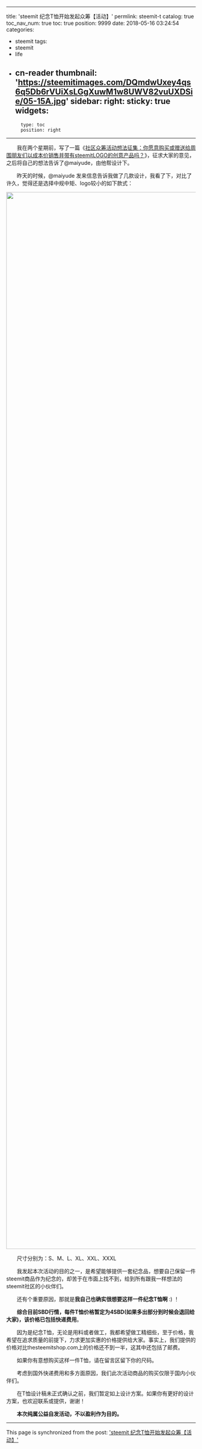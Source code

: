 
---
title: 'steemit 纪念T恤开始发起众筹【活动】'
permlink: steemit-t
catalog: true
toc_nav_num: true
toc: true
position: 9999
date: 2018-05-16 03:24:54
categories:
- steemit
tags:
- steemit
- life
- cn-reader
thumbnail: 'https://steemitimages.com/DQmdwUxey4qs6q5Db6rVUiXsLGgXuwM1w8UWV82vuUXDSie/05-15A.jpg'
sidebar:
    right:
        sticky: true
widgets:
    -
        type: toc
        position: right
---


<html>
<p>　　我在两个星期前，写了一篇《<a href="https://steemit.com/steemit/@rivalhw/steemit-logo">社区众筹活动想法征集：你愿意购买或赠送给周围朋友们以成本价销售并带有steemitLOGO的创意产品吗？</a>》，征求大家的意见，之后将自己的想法告诉了@maiyude，由他帮设计下。</p>
<p>　　昨天的时候，@maiyude 发来信息告诉我做了几款设计，我看了下，对比了许久，觉得还是选择中规中矩、logo较小的如下款式：</p>
<p><img src="https://steemitimages.com/DQmdwUxey4qs6q5Db6rVUiXsLGgXuwM1w8UWV82vuUXDSie/05-15A.jpg" width="2800" height="2800"/></p>
<p>　　尺寸分别为：S、M、L、XL、XXL、XXXL</p>
<p>　　我发起本次活动的目的之一，是希望能够提供一套纪念品，想要自己保留一件steemit商品作为纪念的，却苦于在市面上找不到，给到所有跟我一样想法的steemit社区的小伙伴们。</p>
<p>　　还有个重要原因，那就是<strong>我自己也确实很想要这样一件纪念T恤啊 </strong>:) ！</p>
<p>　　<strong>综合目前SBD行情，每件T恤价格暂定为4SBD(如果多出部分到时候会退回给大家)，该价格已包括快递费用</strong>。</p>
<p>　　因为是纪念T恤，无论是用料或者做工，我都希望做工精细些，至于价格，我希望在追求质量的前提下，力求更加实惠的价格提供给大家。事实上，我们提供的价格对比thesteemitshop.com上的价格还不到一半，这其中还包括了邮费。</p>
<p>　　如果你有意想购买这样一件T恤，请在留言区留下你的尺码。</p>
<p>　　考虑到国外快递费用和多方面原因，我们此次活动商品的购买仅限于国内小伙伴们。</p>
<p>　　在T恤设计稿未正式确认之前，我们暂定如上设计方案。如果你有更好的设计方案，也欢迎联系或提供，谢谢！　　</p>
<p>　　<strong>本次纯属公益自发活动，不以盈利作为目的。</strong></p>
</html>

- - -

This page is synchronized from the post: ['steemit 纪念T恤开始发起众筹【活动】'](https://steemit.com/@rivalhw/steemit-t)
